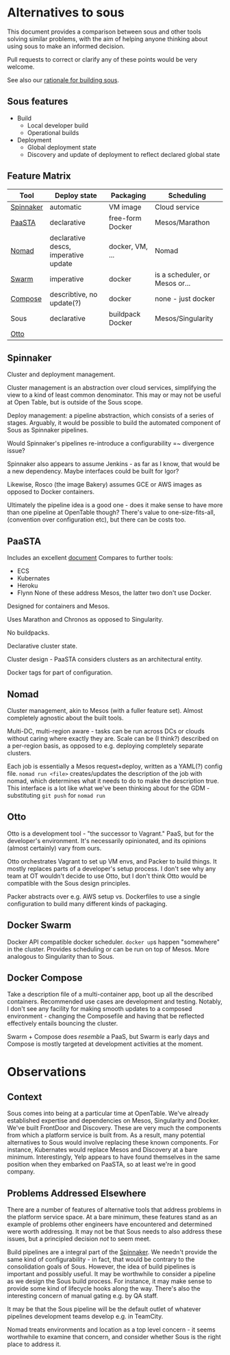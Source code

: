 # Alternatives to sous

This document provides a comparison between sous and other tools solving
similar problems, with the aim of helping anyone thinking about using
sous to make an informed decision.

Pull requests to correct or clarify any of these points would be very welcome.

See also our [rationale for building sous].

[rationale for building sous]: rationale.md

## Sous features

- Build
  - Local developer build
  - Operational builds
- Deployment
  - Global deployment state
  - Discovery and update of deployment to reflect declared global state

## Feature Matrix

| Tool        | Deploy state                         | Packaging        | Scheduling                     |
| ---         | ---                                  | ---              | ---                            |
| [Spinnaker] | automatic                            | VM image         | Cloud service                  |
| [PaaSTA]    | declarative                          | free-form Docker | Mesos/Marathon                 |
| [Nomad]     | declarative descs, imperative update | docker, VM, ...  | Nomad                          |
| [Swarm]     | imperative                           | docker           | is a scheduler, or Mesos or... |
| [Compose]   | describtive, no update(?)            | docker           | none - just docker             |
| Sous        | declarative                          | buildpack Docker | Mesos/Singularity              |
| [Otto]      |                                      |                  |                                |

## Spinnaker

Cluster and deployment management.

Cluster management is an abstraction over cloud services, simplifying the view
to a kind of least common denominator. This may or may not be useful at Open
Table, but is outside of the Sous scope.

Deploy management: a pipeline abstraction, which consists of a series of
stages. Arguably, it would be possible to build the automated component of Sous
as Spinnaker pipelines.

Would Spinnaker's pipelines re-introduce a configurability =~ divergence issue?

Spinnaker also appears to assume Jenkins - as far as I know, that would be a
new dependency. Maybe interfaces could be built for Igor?

Likewise, Rosco (the image Bakery) assumes GCE or AWS images as opposed to
Docker containers.

Ultimately the pipeline idea is a good one - does it make sense to have more
than one pipeline at OpenTable though? There's value to one-size-fits-all,
(convention over configuration etc), but there can be costs too.

## PaaSTA

Includes an excellent
[document](https://github.com/Yelp/paasta/blob/master/comparison.md)
Compares to further tools:
- ECS
- Kubernates
- Heroku
- Flynn
None of these address Mesos, the latter two don't use Docker.

Designed for containers and Mesos.

Uses Marathon and Chronos as opposed to Singularity.

No buildpacks.

Declarative cluster state.

Cluster design - PaaSTA considers clusters as an architectural entity.

Docker tags for part of configuration.

## Nomad

Cluster management, akin to Mesos (with a fuller feature set). Almost
completely agnostic about the built tools.

Multi-DC, multi-region aware - tasks can be run across DCs or clouds without
caring where exactly they are. Scale can be (I think?) described on a
per-region basis, as opposed to e.g. deploying completely separate clusters.

Each job is essentially a Mesos request+deploy, written as a YAML(?) config
file. `nomad run <file>` creates/updates the description of the job with nomad,
which determines what it needs to do to make the description true. This
interface is a lot like what we've been thinking about for the GDM -
substituting `git push` for `nomad run`

## Otto

Otto is a development tool - "the successor to Vagrant." PaaS, but for the
developer's environment. It's necessarily opinionated, and its opinions (almost
certainly) vary from ours.

Otto orchestrates Vagrant to set up VM envs, and Packer to build things. It
mostly replaces parts of a developer's setup process. I don't see why any team
at OT wouldn't decide to use Otto, but I don't think Otto would be compatible
with the Sous design principles.

Packer abstracts over e.g. AWS setup vs. Dockerfiles to use a single
configuration to build many different kinds of packaging.

## Docker Swarm

Docker API compatible docker scheduler. `docker up`s happen "somewhere" in the
cluster. Provides scheduling or can be run on top of Mesos. More analogous to
Singularity than to Sous.

## Docker Compose

Take a description file of a multi-container app, boot up all the described
containers. Recommended use cases are development and testing. Notably, I don't
see any facility for making smooth updates to a composed environment - changing
the Composefile and having that be reflected effectively entails bouncing the
cluster.

Swarm + Compose does *resemble* a PaaS, but Swarm is early days and Compose is
mostly targeted at development activities at the moment.

# Observations

## Context

Sous comes into being at a particular time at OpenTable.
We've already established expertise and dependencies on Mesos, Singularity and Docker.
We've built FrontDoor and Discovery.
These are very much the components from which a platform service is built from.
As a result, many potential alternatives to Sous would involve replacing these known components.
For instance, Kubernates would replace Mesos and Discovery at a bare minimum.
Interestingly, Yelp appears to have found themselves in the same position when they embarked on PaaSTA,
so at least we're in good company.

## Problems Addressed Elsewhere

There are a number of features of alternative tools that address problems in the platform service space.
At a bare minimum, these features stand as an example of problems other engineers have encountered
and determined were worth addressing.
It may not be that Sous needs to also address these issues, but a principled decision _not_ to seem meet.

Build pipelines are a integral part of the [Spinnaker].
We needn't provide the same kind of configurability -
in fact, that would be contrary to the consolidation goals of Sous.
However, the idea of build pipelines is important and possibly useful.
It may be worthwhile to consider a pipeline as we design the Sous build process.
For instance, it may make sense to provide some kind of lifecycle hooks along the way.
There's also the interesting concern of manual gating e.g. by QA staff.

It may be that the Sous pipeline will be the default outlet of whatever pipelines development teams develop
e.g. in TeamCity.

Nomad treats environments and location as a top level concern -
it seems worthwhile to examine that concern, and consider whether Sous is the right place to address it.

[Spinnaker]: http://spinnaker.io
[PaaSTA]: https://github.com/Yelp/paasta
[Nomad]: https://www.nomadproject.io
[Otto]: https://www.ottoproject.io
[Swarm]: https://github.com/docker/swarm/
[Compose]: https://github.com/docker/compose
